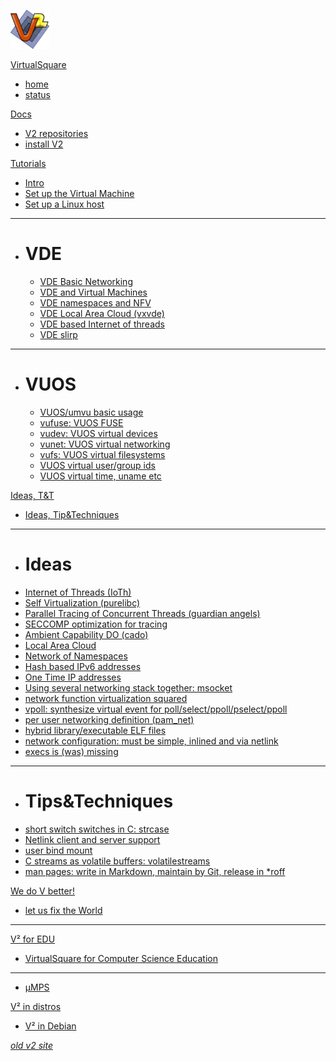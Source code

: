 <!--
# Your wiki name
-->

[![](v2.png)](index.md)

[VirtualSquare]()

  * [home](index.md)
  * [status](status.md)

[Docs]()

  * [V2 repositories](repos.md)
  * [install V2](install.md)

[Tutorials]()

  * [Intro](tutorials/intro.md)
  * [Set up the Virtual Machine](tutorials/setup_the_vm.md)
  * [Set up a Linux host](tutorials/setup_a_host.md)
  - - - -
  * # VDE
	* [VDE Basic Networking](tutorials/vdebasics.md)
	* [VDE and Virtual Machines](tutorials/vde_vm.md)
	* [VDE namespaces and NFV](tutorials/vde_ns.md)
	* [VDE Local Area Cloud (vxvde)](tutorials/vde_lac.md)
	* [VDE based Internet of threads](tutorials/vde_ioth.md)
	* [VDE slirp](tutorials/vde_slirp.md)
  - - - -
  * # VUOS
	* [VUOS/umvu basic usage](tutorial/vuosbasics.md)
	* [vufuse: VUOS FUSE](tutorial/vufuse.md)
	* [vudev: VUOS virtual devices](tutorial/vudev.md)
	* [vunet: VUOS virtual networking](tutorial/vunet.md)
	* [vufs: VUOS virtual filesystems](tutorial/vufs.md)
	* [VUOS virtual user/group ids](tutorial/umvu_uidgid.md)
	* [VUOS virtual time, uname etc](tutorial/vumisc.md)

[Ideas, T&T]()

  * [Ideas, Tip&Techniques](ideas/intro.md)
  - - - -

  * # Ideas
  * [Internet of Threads (IoTh)](ideas/ioth.md)
  * [Self Virtualization (purelibc)](ideas/selfvirt.md)
  * [Parallel Tracing of Concurrent Threads (guardian angels)](ideas/partrace.md)
  * [SECCOMP optimization for tracing](ideas/seccomptrace.md)
  * [Ambient Capability DO (cado)](ideas/cado.md)
  * [Local Area Cloud](ideas/lac.md)
  * [Network of Namespaces](ideas/non.md)
  * [Hash based IPv6 addresses](ideas/hashipv6.md)
  * [One Time IP addresses](ideas/otip.md)
  * [Using several networking stack together: msocket](ideas/msocket.md)
  * [network function virtualization squared](ideas/vdenfv.md)
  * [vpoll: synthesize virtual event for poll/select/ppoll/pselect/ppoll](ideas/vpoll.md)
  * [per user networking definition (pam\_net)](ideas/pamnet.md)
  * [hybrid library/executable ELF files](ideas/hybrid_elf.md)
  * [network configuration: must be simple, inlined and via netlink](ideas/nlinline.md)
  * [execs is (was) missing](ideas/execs.md)
  - - - -

  * # Tips&Techniques
  * [short switch switches in C: strcase](ideas/strcase.md)
  * [Netlink client and server support](ideas/nlq.md)
  * [user bind mount](ideas/userbindmount.md)
  * [C streams as volatile buffers: volatilestreams](ideas/volatilestream.md)
  * [man pages: write in Markdown, maintain by Git, release in \*roff](ideas/v2ronn.md)

[We do V better!]()

  * [let us fix the World](vbetter/intro.md)
  - - - -

[V² for EDU]()

  * [VirtualSquare for Computer Science Education](v2edu.md)
   - - -
  * [µMPS](umps/umps.md)

[V² in distros]()

  * [V² in Debian](distros/debian.md)

[*old v2 site*](http://wiki.v2.cs.unibo.it)

